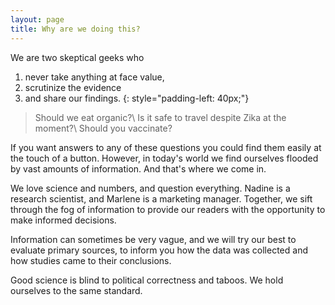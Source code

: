 ```yaml
---
layout: page
title: Why are we doing this?
---
```


We are two skeptical geeks who

 1. never take anything at face value,
 2. scrutinize the evidence
 3. and share our findings.
 {: style="padding-left: 40px;"}

> Should we eat organic?\\
> Is it safe to travel despite Zika at the moment?\\
> Should you vaccinate?

If you want answers to any of these questions you could find them easily at the touch of a button. However, in today's world we find ourselves flooded by vast amounts of information. And that's where we come in.

We love science and numbers, and question everything. Nadine is a research scientist, and Marlene is a marketing manager. Together, we sift through the fog of information to provide our readers with the opportunity to make informed decisions.

Information can sometimes be very vague, and we will try our best to evaluate primary sources, to inform you how the data was collected and how studies came to their conclusions.

Good science is blind to political correctness and taboos. We hold ourselves to the same standard.
